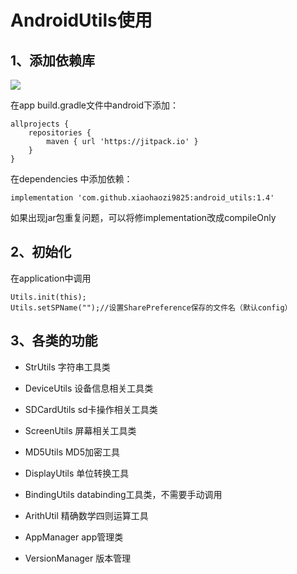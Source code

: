 # AndroidUtils使用 #
## 1、添加依赖库 ##
[![](https://jitpack.io/v/xiaohaozi9825/android_utils.svg)](https://jitpack.io/#xiaohaozi9825/android_utils)

在app build.gradle文件中android下添加：

        
    allprojects {
        repositories {
            maven { url 'https://jitpack.io' }
        }
    }

在dependencies 中添加依赖：

    
    implementation 'com.github.xiaohaozi9825:android_utils:1.4'
    
如果出现jar包重复问题，可以将修implementation改成compileOnly

## 2、初始化 ##
在application中调用
     
    Utils.init(this);
    Utils.setSPName("");//设置SharePreference保存的文件名（默认config）

## 3、各类的功能 ##
- StrUtils 字符串工具类
- DeviceUtils 设备信息相关工具类
- SDCardUtils sd卡操作相关工具类
- ScreenUtils 屏幕相关工具类
- MD5Utils MD5加密工具
- DisplayUtils 单位转换工具
- BindingUtils databinding工具类，不需要手动调用
- ArithUtil 精确数学四则运算工具

- AppManager app管理类
- VersionManager 版本管理

